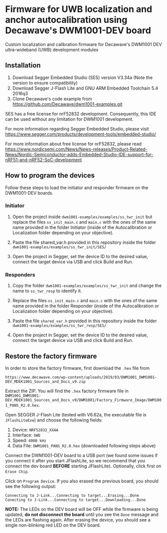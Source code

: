 # Firmware for UWB localization and anchor autocalibration using Decawave's DWM1001-DEV board
Custom localization and calibration firmware for Decawave's DWM1001 DEV ultra-wideband (UWB) development modules

## Installation
  1. Download Segger Embedded Studio (SES) version V3.34a (Note the version to ensure compatibility)
  2. Download Segger J-Flash Lite and GNU ARM Embedded Toolchain 5.4 2016q3
  3. Clone Decawave's code example from https://github.com/Decawave/dwm1001-examples.git

SES has a free license for nrF52832 development. Consequently, this IDE can be used without any limitation for DWM1001 development.

For more information regarding Segger Embedded Studio, please visit https://www.segger.com/products/development-tools/embedded-studio/

For more information about free license for nrF52832, please read https://www.nordicsemi.com/News/News-releases/Product-Related-News/Nordic-Semiconductor-adds-Embedded-Studio-IDE-support-for-nRF51-and-nRF52-SoC-development

## How to program the devices

Follow these steps to load the initiator and responder firmware on the DWM1001-DEV boards.

### Initiator
1. Open the project inside `dwm1001-examples/examples/ss_twr_init` but replace the files `ss_init_main.c` and `main.c` with the ones of the same name provided in the folder Initiator (inside of the Autocalibration or Localization folder depending on your objective).

2. Paste the file shared_var.h provided in this repository inside the folder `dwm1001-examples/examples/ss_twr_init/SES/`

3. Open the project in Segger, set the device ID to the desired value, connect the target device via USB and click Build and Run.

### Responders
1. Copy the folder `dwm1001-examples/examples/ss_twr_init` and change the name to `ss_twr_resp` to identify it.

2. Replace the files `ss_init_main.c` and `main.c` with the ones of the same name provided in the folder Responder (inside of the Autocalibration or Localization folder depending on your objective).

3. Paste the file `shared_var.h` provided in this repository inside the folder `dwm1001-examples/examples/ss_twr_resp/SES/`

4. Open the project in Segger, set the device ID to the desired value, connect the target device via USB and click Build and Run.


## Restore the factory firmware

In order to store the factory firmware, first download the `.hex` file from

```
https://www.decawave.com/wp-content/uploads/2019/03/DWM1001_DWM1001-DEV_MDEK1001_Sources_and_Docs_v9.zip
```

Extract the ZIP. You will find the `.hex` factory firmware file in `DWM1001_DWM1001-DEV_MDEK1001_Sources_and_Docs_v9/DWM1001/Factory_Firmware_Image/DWM1001_PANS_R2.0.hex`.

Open SEGGER J-Flash Lite (tested with V6.62a, the executable file is `JFlashLiteExe`) and choose the following fields:

1. Device: `NRF52832_XXAA`
2. Interface: `SWD`
3. Speed: `4000 kHz`
4. Data File: `DWM1001_PANS_R2.0.hex` (downloaded following steps above)

Connect the DWM1001-DEV board to a USB port (we found some issues if you connect it after you start JFlashLite, so we recommend that you connect the dev board **BEFORE** starting JFlashLite). Optionally, click first on `Erase Chip`.

Click on `Program Device`. If you also erased the previous board, you should see the following output:

```
Connecting to J-Link...Connecting to target...Erasing...Done
Conecting to J-Link...Connecting to target...Downloading...Done
```

**NOTE:** The LEDs on the DEV board will be OFF while the firmware is being updated, **do not disconnect the board** until you see the `Done` message and the LEDs are flashing again. After erasing the device, you should see a single non-blinking red LED on the DEV board.
